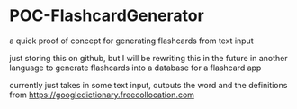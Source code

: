 # POC-FlashcardGenerator
a quick proof of concept for generating flashcards from text input

just storing this on github, but I will be rewriting this in the future in another language to generate flashcards into a database for a flashcard app

currently just takes in some text input, outputs the word and the definitions from https://googledictionary.freecollocation.com

